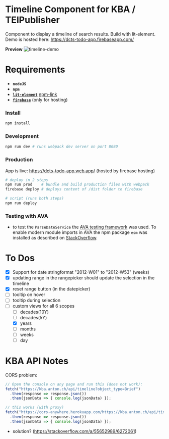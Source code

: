 # Timeline Component for KBA / TEIPublisher

Component to display a timeline of search results. Build with lit-element. Demo is hosted here: https://dcts-todo-app.firebaseapp.com/

**Preview**
![timeline-demo](https://user-images.githubusercontent.com/44790691/80798736-5a5b0280-8ba5-11ea-9e32-016d08c035c9.png)

# Requirements
- **`nodeJS`**
- **`npm`**
- [**`lit-element`**](https://lit-element.polymer-project.org/) [npm-link](https://www.npmjs.com/package/lit-element)
- [**`firebase`**](https://firebase.google.com/docs/cli) (only for hosting)

### Install
```bash
npm install
```

### Development
```bash
npm run dev # runs webpack dev server on port 8080
```

### Production
App is live: https://dcts-todo-app.web.app/ (hosted by firebase hosting)
```bash
# deploy in 2 steps
npm run prod    # bundle and build production files with webpack
firebase deploy # deploys content of /dist folder to firebase

# script (runs both steps)
npm run deploy
```

### Testing with AVA
- to test the `ParseDateService` the [AVA testing framework](https://github.com/avajs/ava) was used. To enable modern module imports in AVA the npm package `esm` was installed as described on [StackOverflow](https://stackoverflow.com/a/55803624/6272061).


# To Dos
- [x] Support for date stringformat "2012-W01" to "2012-W53" (weeks)
- [x] updating range in the rangepicker should update the selection in the timeline
- [x] reset range button (in the datepicker)
- [ ] tooltip on hover
- [ ] tooltip during selection
- [ ] custom views for all 6 scopes
  - [ ] decades(10Y)
  - [ ] decades(5Y)
  - [x] years
  - [ ] months
  - [ ] weeks
  - [ ] day

# KBA API Notes

CORS problem:

```javascript
// Open the console on any page and run this (does not work):
fetch("https://kba.anton.ch/api/timeline?object_type=Brief")
  .then(response => response.json())
  .then(jsonData => { console.log(jsonData) });

// this works (with proxy)
fetch("https://cors-anywhere.herokuapp.com/https://kba.anton.ch/api/timeline?object_type=Brief")
  .then(response => response.json())
  .then(jsonData => { console.log(jsonData) });
```

- solution? (https://stackoverflow.com/a/55652989/6272061)

